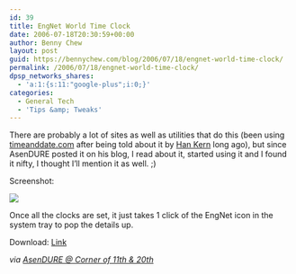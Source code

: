 ```yaml
---
id: 39
title: EngNet World Time Clock
date: 2006-07-18T20:30:59+00:00
author: Benny Chew
layout: post
guid: https://bennychew.com/blog/2006/07/18/engnet-world-time-clock/
permalink: /2006/07/18/engnet-world-time-clock/
dpsp_networks_shares:
  - 'a:1:{s:11:"google-plus";i:0;}'
categories:
  - General Tech
  - 'Tips &amp; Tweaks'
---
```

There are probably a lot of sites as well as utilities that do this (been using <a target="_blank" href="http://timeanddate.com/">timeanddate.com</a> after being told about it by <a target="_blank" href="http://hankern.spherebox.com/">Han Kern</a> long ago), but since AsenDURE posted it on his blog, I read about it, started using it and I found it nifty, I thought I&#8217;ll mention it as well. ;)

Screenshot:
  
![](http://img88.imageshack.us/img88/4528/snap1vk2.png)

Once all the clocks are set, it just takes 1 click of the EngNet icon in the system tray to pop the details up.

Download: [Link](http://www.engnetglobal.com/tips/engclocks/)

_via [AsenDURE @ Corner of 11th & 20th](http://asendure.wordpress.com/2006/07/10/engnet-world-time-clock/)_